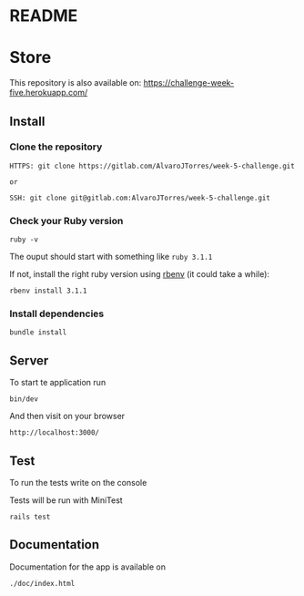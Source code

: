 # README

# Store

This repository is also available on: https://challenge-week-five.herokuapp.com/

## Install

### Clone the repository

```shell
HTTPS: git clone https://gitlab.com/AlvaroJTorres/week-5-challenge.git

or

SSH: git clone git@gitlab.com:AlvaroJTorres/week-5-challenge.git
```

### Check your Ruby version

```shell
ruby -v
```

The ouput should start with something like `ruby 3.1.1`

If not, install the right ruby version using [rbenv](https://github.com/rbenv/rbenv) (it could take a while):

```shell
rbenv install 3.1.1
```

### Install dependencies

```shell
bundle install
```

## Server

To start te application run

```shell
bin/dev
```

And then visit on your browser

```shell
http://localhost:3000/
```

## Test

To run the tests write on the console

Tests will be run with MiniTest

```shell
rails test
```

## Documentation

Documentation for the app is available on

```shell
./doc/index.html
```
